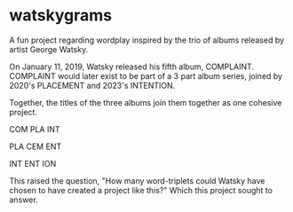 # watskygrams
A fun project regarding wordplay inspired by the trio of albums released by artist George Watsky.

On January 11, 2019, Watsky released his fifth album, COMPLAINT. COMPLAINT would later exist to be part of a 3 part album series, joined by 2020's PLACEMENT and 2023's INTENTION.

Together, the titles of the three albums join them together as one cohesive project.

COM PLA INT

PLA CEM ENT

INT ENT ION

This raised the question, "How many word-triplets could Watsky have chosen to have created a project like this?" Which this project sought to answer.
